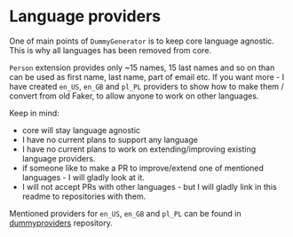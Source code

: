 # Language providers

One of main points of `DummyGenerator` is to keep core language agnostic. This is why all languages has been removed from core.

`Person` extension provides only ~15 names, 15 last names and so on than can be used as first name, last name, part of email etc. If you want more - I have created `en_US`, `en_GB` and `pl_PL` providers to show how to make them / convert from old Faker, to allow anyone to work on other languages.

Keep in mind:

* core will stay language agnostic
* I have no current plans to support any language
* I have no current plans to work on extending/improving existing language providers.
* if someone like to make a PR to improve/extend one of mentioned languages - I will gladly look at it.
* I will not accept PRs with other languages - but I will gladly link in this readme to repositories with them.


Mentioned providers for `en_US`, `en_GB` and `pl_PL` can be found in [dummyproviders](https://github.com/johnykvsky/dummyproviders/) repository.
